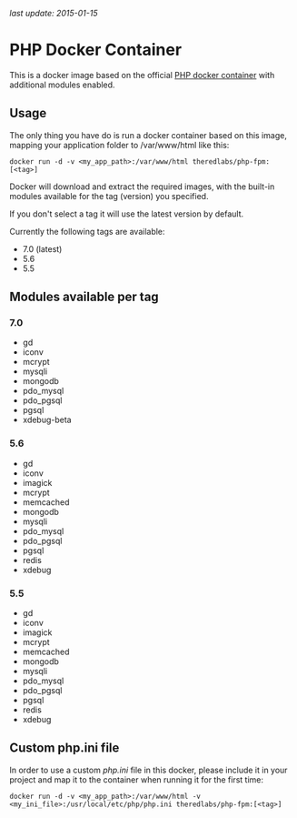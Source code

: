 *last update: 2015-01-15*

# PHP Docker Container

This is a docker image based on the official [PHP docker container](https://hub.docker.com/_/php/) with additional modules enabled.

## Usage

The only thing you have do is run a docker container based on this image, mapping your application folder to /var/www/html like this:

    docker run -d -v <my_app_path>:/var/www/html theredlabs/php-fpm:[<tag>]

Docker will download and extract the required images, with the built-in modules available for the tag (version) you specified.

If you don't select a tag it will use the latest version by default.

Currently the following tags are available:

* 7.0 (latest)
* 5.6
* 5.5

## Modules available per tag

### 7.0

* gd
* iconv
* mcrypt
* mysqli
* mongodb
* pdo_mysql
* pdo_pgsql
* pgsql
* xdebug-beta

### 5.6

* gd
* iconv
* imagick
* mcrypt
* memcached
* mongodb
* mysqli
* pdo_mysql
* pdo_pgsql
* pgsql
* redis
* xdebug

### 5.5

* gd
* iconv
* imagick
* mcrypt
* memcached
* mongodb
* mysqli
* pdo_mysql
* pdo_pgsql
* pgsql
* redis
* xdebug

## Custom php.ini file

In order to use a custom *php.ini* file in this docker, please include it in your project and map it to the container when running it for the first time:

    docker run -d -v <my_app_path>:/var/www/html -v <my_ini_file>:/usr/local/etc/php/php.ini theredlabs/php-fpm:[<tag>]

